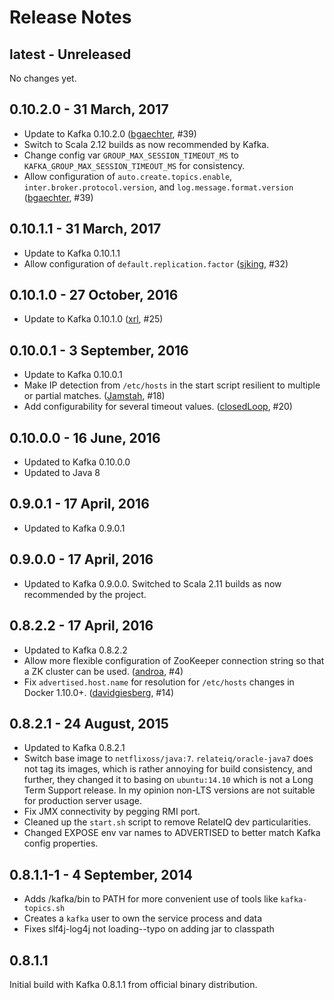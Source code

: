 Release Notes
=============

## latest - Unreleased

No changes yet.

## 0.10.2.0 - 31 March, 2017

- Update to Kafka 0.10.2.0 ([bgaechter], #39)
- Switch to Scala 2.12 builds as now recommended by Kafka.
- Change config var `GROUP_MAX_SESSION_TIMEOUT_MS` to
  `KAFKA_GROUP_MAX_SESSION_TIMEOUT_MS` for consistency.
- Allow configuration of `auto.create.topics.enable`,
  `inter.broker.protocol.version`, and `log.message.format.version`
  ([bgaechter], #39)

## 0.10.1.1 - 31 March, 2017

- Update to Kafka 0.10.1.1
- Allow configuration of `default.replication.factor` ([sjking], #32)

## 0.10.1.0 - 27 October, 2016

- Update to Kafka 0.10.1.0 ([xrl], #25)

## 0.10.0.1 - 3 September, 2016

- Update to Kafka 0.10.0.1
- Make IP detection from `/etc/hosts` in the start script resilient to multiple
  or partial matches. ([Jamstah], #18)
- Add configurability for several timeout values. ([closedLoop], #20)

## 0.10.0.0 - 16 June, 2016

- Updated to Kafka 0.10.0.0
- Updated to Java 8

## 0.9.0.1 - 17 April, 2016

- Updated to Kafka 0.9.0.1

## 0.9.0.0 - 17 April, 2016

- Updated to Kafka 0.9.0.0. Switched to Scala 2.11 builds as now recommended by
  the project.

## 0.8.2.2 - 17 April, 2016

- Updated to Kafka 0.8.2.2
- Allow more flexible configuration of ZooKeeper connection string so that a ZK
  cluster can be used. ([androa], #4)
- Fix `advertised.host.name` for resolution for `/etc/hosts` changes in Docker
  1.10.0+. ([davidgiesberg], #14)

## 0.8.2.1 - 24 August, 2015

- Updated to Kafka 0.8.2.1
- Switch base image to `netflixoss/java:7`. `relateiq/oracle-java7` does not
  tag its images, which is rather annoying for build consistency, and further,
  they changed it to basing on `ubuntu:14.10` which is not a Long Term Support
  release. In my opinion non-LTS versions are not suitable for production
  server usage.
- Fix JMX connectivity by pegging RMI port.
- Cleaned up the `start.sh` script to remove RelateIQ dev particularities.
- Changed EXPOSE env var names to ADVERTISED to better match Kafka config
  properties.

## 0.8.1.1-1 - 4 September, 2014

- Adds /kafka/bin to PATH for more convenient use of tools like `kafka-topics.sh`
- Creates a `kafka` user to own the service process and data
- Fixes slf4j-log4j not loading--typo on adding jar to classpath

## 0.8.1.1

Initial build with Kafka 0.8.1.1 from official binary distribution.


[androa]: https://github.com/androa
[bgaechter]: https://github.com/bgaechter
[closedLoop]: https://github.com/closedLoop
[davidgiesberg]: https://github.com/davidgiesberg
[Jamstah]: https://github.com/Jamstah
[sjking]: https://github.com/sjking
[xrl]: https://github.com/xrl
